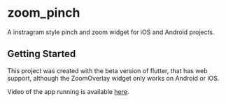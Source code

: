 # zoom_pinch

A instragram style pinch and zoom widget for iOS and Android projects. 

## Getting Started

This project was created with the beta version of flutter, that has web support, although the ZoomOverlay widget only works on Android or iOS.

Video of the app running is available [here](https://youtu.be/cqQSb-6AoWY).
